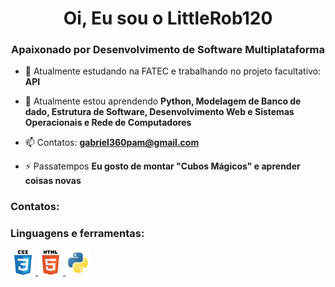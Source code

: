 <h1 align="center">Oi, Eu sou o LittleRob120</h1>
<h3 align="center">Apaixonado por Desenvolvimento de Software Multiplataforma</h3>

- 🔭 Atualmente estudando na FATEC e trabalhando no projeto facultativo: **API**

- 🌱 Atualmente estou aprendendo **Python, Modelagem de Banco de dado, Estrutura de Software, Desenvolvimento Web e Sistemas Operacionais e Rede de Computadores**

- 📫 Contatos: **gabriel360pam@gmail.com**

- ⚡ Passatempos **Eu gosto de montar "Cubos Mágicos" e aprender coisas novas**

<h3 align="left">Contatos:</h3>
<p align="left">
</p>

<h3 align="left">Linguagens e ferramentas:</h3>
<p align="left"> <a href="https://www.w3schools.com/css/" target="_blank" rel="noreferrer"> <img src="https://raw.githubusercontent.com/devicons/devicon/master/icons/css3/css3-original-wordmark.svg" alt="css3" width="40" height="40"/> </a> <a href="https://www.w3.org/html/" target="_blank" rel="noreferrer"> <img src="https://raw.githubusercontent.com/devicons/devicon/master/icons/html5/html5-original-wordmark.svg" alt="html5" width="40" height="40"/> </a> <a href="https://www.python.org" target="_blank" rel="noreferrer"> <img src="https://raw.githubusercontent.com/devicons/devicon/master/icons/python/python-original.svg" alt="python" width="40" height="40"/> </a> </p>
